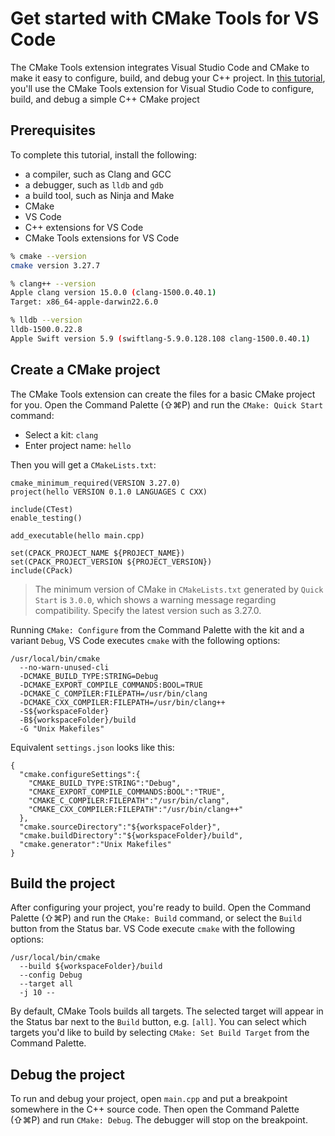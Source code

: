 # Get started with CMake Tools for VS Code

The CMake Tools extension integrates Visual Studio Code and CMake to make it easy to configure, build, and debug your C++ project. In [this tutorial](https://code.visualstudio.com/docs/cpp/CMake-linux), you'll use the CMake Tools extension for Visual Studio Code to configure, build, and debug a simple C++ CMake project

## Prerequisites

To complete this tutorial, install the following:

- a compiler, such as Clang and GCC
- a debugger, such as `lldb` and `gdb`
- a build tool, such as Ninja and Make
- CMake
- VS Code
- C++ extensions for VS Code
- CMake Tools extensions for VS Code

```bash
% cmake --version
cmake version 3.27.7

% clang++ --version
Apple clang version 15.0.0 (clang-1500.0.40.1)
Target: x86_64-apple-darwin22.6.0

% lldb --version
lldb-1500.0.22.8
Apple Swift version 5.9 (swiftlang-5.9.0.128.108 clang-1500.0.40.1)
```

## Create a CMake project

The CMake Tools extension can create the files for a basic CMake project for you. Open the Command Palette (⇧⌘P) and run the `CMake: Quick Start` command:

- Select a kit: `clang`
- Enter project name: `hello`

Then you will get a `CMakeLists.txt`:

```
cmake_minimum_required(VERSION 3.27.0)
project(hello VERSION 0.1.0 LANGUAGES C CXX)

include(CTest)
enable_testing()

add_executable(hello main.cpp)

set(CPACK_PROJECT_NAME ${PROJECT_NAME})
set(CPACK_PROJECT_VERSION ${PROJECT_VERSION})
include(CPack)
```

> The minimum version of CMake in `CMakeLists.txt` generated by `Quick Start` is `3.0.0`, which shows a warning message regarding compatibility. Specify the latest version such as 3.27.0.

Running `CMake: Configure` from the Command Palette with the kit and a variant `Debug`, VS Code executes `cmake` with the following options:

```
/usr/local/bin/cmake
  --no-warn-unused-cli
  -DCMAKE_BUILD_TYPE:STRING=Debug
  -DCMAKE_EXPORT_COMPILE_COMMANDS:BOOL=TRUE
  -DCMAKE_C_COMPILER:FILEPATH=/usr/bin/clang
  -DCMAKE_CXX_COMPILER:FILEPATH=/usr/bin/clang++
  -S${workspaceFolder}
  -B${workspaceFolder}/build
  -G "Unix Makefiles"
```

Equivalent `settings.json` looks like this:

```
{
  "cmake.configureSettings":{
    "CMAKE_BUILD_TYPE:STRING":"Debug",
    "CMAKE_EXPORT_COMPILE_COMMANDS:BOOL":"TRUE",
    "CMAKE_C_COMPILER:FILEPATH":"/usr/bin/clang",
    "CMAKE_CXX_COMPILER:FILEPATH":"/usr/bin/clang++"
  },
  "cmake.sourceDirectory":"${workspaceFolder}",
  "cmake.buildDirectory":"${workspaceFolder}/build",
  "cmake.generator":"Unix Makefiles"
}
```

## Build the project

After configuring your project, you're ready to build. Open the Command Palette (⇧⌘P) and run the `CMake: Build` command, or select the `Build` button from the Status bar. VS Code execute `cmake` with the following options:

```
/usr/local/bin/cmake
  --build ${workspaceFolder}/build
  --config Debug
  --target all
  -j 10 --
```

By default, CMake Tools builds all targets. The selected target will appear in the Status bar next to the `Build` button, e.g. `[all]`. You can select which targets you'd like to build by selecting `CMake: Set Build Target` from the Command Palette.

## Debug the project

To run and debug your project, open `main.cpp` and put a breakpoint somewhere in the C++ source code. Then open the Command Palette (⇧⌘P) and run `CMake: Debug`. The debugger will stop on the breakpoint.
